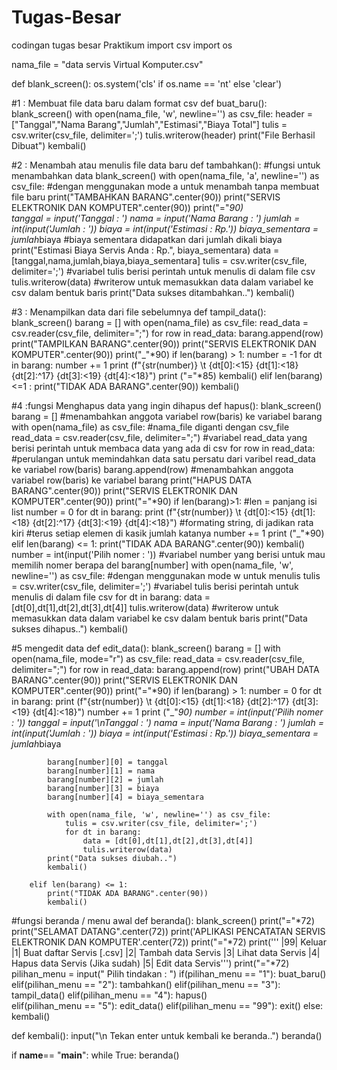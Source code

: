 # Tugas-Besar
codingan tugas besar Praktikum
import csv
import os

nama_file = "data servis Virtual Komputer.csv"

def blank_screen():
    os.system('cls' if os.name == 'nt' else 'clear')

#1 : Membuat file data baru dalam format csv
def buat_baru():
    blank_screen() 
    with open(nama_file, 'w', newline='') as csv_file: 
        header = ["Tanggal","Nama Barang","Jumlah","Estimasi","Biaya Total"]
        tulis = csv.writer(csv_file, delimiter=';')
        tulis.writerow(header)
    print("File Berhasil Dibuat")
    kembali()

#2 : Menambah atau menulis file data baru
def tambahkan(): #fungsi untuk menambahkan data
    blank_screen() 
    with open(nama_file, 'a', newline='') as csv_file:
#dengan menggunakan mode a untuk menambah tanpa membuat file baru 
        print("TAMBAHKAN BARANG".center(90))
        print("SERVIS ELEKTRONIK DAN KOMPUTER".center(90))
        print("="*90)      
        tanggal = input('Tanggal : ')
        nama = input('Nama Barang : ') 
        jumlah = int(input('Jumlah : ')) 
        biaya = int(input('Estimasi : Rp.')) 
        biaya_sementara = jumlah*biaya
#biaya sementara didapatkan dari jumlah dikali biaya
        print("Estimasi Biaya Servis Anda : Rp.", biaya_sementara)
        data = [tanggal,nama,jumlah,biaya,biaya_sementara]
        tulis = csv.writer(csv_file, delimiter=';')
#variabel tulis berisi perintah untuk menulis di dalam file csv
        tulis.writerow(data)
#writerow untuk memasukkan data dalam variabel ke csv dalam bentuk baris
    print("Data sukses ditambahkan..")
    kembali() 

#3 : Menampilkan data dari file sebelumnya
def tampil_data():
    blank_screen()
    barang = []
    with open(nama_file) as csv_file:
        read_data = csv.reader(csv_file, delimiter=";")
        for row in read_data:
            barang.append(row)
    print("TAMPILKAN BARANG".center(90))
    print("SERVIS ELEKTRONIK DAN KOMPUTER".center(90))
    print("_"*90)
    if len(barang) > 1:
        number = -1
        for dt in barang:
            number += 1
            print (f"{str(number)} \t {dt[0]:<15} {dt[1]:<18} {dt[2]:^17} {dt[3]:<19} {dt[4]:<18}")
            print ("="*85)
        kembali()
    elif len(barang) <=1 :
        print("TIDAK ADA BARANG".center(90))
        kembali()

#4 :fungsi Menghapus data yang ingin dihapus
def hapus():
    blank_screen()
    barang = []
#menambahkan anggota variabel row(baris) ke variabel barang
    with open(nama_file) as csv_file: 
    #nama_file diganti dengan csv_file
        read_data = csv.reader(csv_file, delimiter=";")
#variabel read_data yang berisi perintah untuk membaca data yang ada di csv
        for row in read_data:
#perulangan untuk memindahkan data satu persatu dari varibel read_data ke variabel row(baris)
            barang.append(row)
#menambahkan anggota variabel row(baris) ke variabel barang
    print("HAPUS DATA BARANG".center(90))
    print("SERVIS ELEKTRONIK DAN KOMPUTER".center(90))
    print("="*90)
    if len(barang)>1:
    #len = panjang isi list
        number = 0
        for dt in barang:
         print (f"{str(number)} \t {dt[0]:<15} {dt[1]:<18} {dt[2]:^17} {dt[3]:<19} {dt[4]:<18}")
#formating string, di jadikan rata kiri 
#terus setiap elemen di kasik jumlah katanya
        number += 1
        print ("_"*90)
    elif len(barang) <= 1:
        print("TIDAK ADA BARANG".center(90))
        kembali()
    number = int(input('Pilih nomer : '))
#variabel number yang berisi untuk mau memilih nomer berapa
    del barang[number]
    with open(nama_file, 'w', newline='') as csv_file:
        #dengan menggunakan mode w untuk menulis
        tulis = csv.writer(csv_file, delimiter=';')
#variabel tulis berisi perintah untuk menulis di dalam file csv
        for dt in barang:
            data = [dt[0],dt[1],dt[2],dt[3],dt[4]]
            tulis.writerow(data)
#writerow untuk memasukkan data dalam variabel ke csv dalam bentuk baris
    print("Data sukses dihapus..")
    kembali()

#5 mengedit data
def edit_data():
    blank_screen()
    barang = [] 
    with open(nama_file, mode="r") as csv_file:
        read_data = csv.reader(csv_file, delimiter=";")
        for row in read_data:
             barang.append(row)
        print("UBAH DATA BARANG".center(90))
        print("SERVIS ELEKTRONIK DAN KOMPUTER".center(90))
        print("="*90)
        if len(barang) > 1:
            number = 0
            for dt in barang:
                print (f"{str(number)} \t {dt[0]:<15} {dt[1]:<18} {dt[2]:^17} {dt[3]:<19} {dt[4]:<18}")
                number += 1
                print ("_"*90)
            number = int(input('Pilih nomer : '))
            tanggal = input('\nTanggal : ')
            nama = input('Nama Barang : ') 
            jumlah = int(input('Jumlah : ')) 
            biaya = int(input('Estimasi : Rp.')) 
            biaya_sementara = jumlah*biaya
            
            barang[number][0] = tanggal
            barang[number][1] = nama
            barang[number][2] = jumlah
            barang[number][3] = biaya
            barang[number][4] = biaya_sementara
                    
            with open(nama_file, 'w', newline='') as csv_file:
                tulis = csv.writer(csv_file, delimiter=';')
                for dt in barang:
                    data = [dt[0],dt[1],dt[2],dt[3],dt[4]]
                    tulis.writerow(data)
            print("Data sukses diubah..")
            kembali()

        elif len(barang) <= 1:
            print("TIDAK ADA BARANG".center(90))
            kembali()

#fungsi beranda / menu awal
def beranda():
    blank_screen()
    print("="*72)
    print("SELAMAT DATANG".center(72))
    print('APLIKASI PENCATATAN SERVIS ELEKTRONIK DAN KOMPUTER'.center(72))
    print("="*72)
    print(''' 
    |99| Keluar
    |1|  Buat daftar Servis [.csv] 
    |2|  Tambah data Servis
    |3|  Lihat data Servis
    |4|  Hapus data Servis (Jika sudah)
    |5|  Edit data Servis''') 
    print("="*72)
    pilihan_menu = input(" Pilih tindakan : ")
    if(pilihan_menu == "1"):
        buat_baru() 
    elif(pilihan_menu == "2"): 
        tambahkan() 
    elif(pilihan_menu == "3"):
        tampil_data() 
    elif(pilihan_menu == "4"):
        hapus()  
    elif(pilihan_menu == "5"):
        edit_data()
    elif(pilihan_menu == "99"): 
        exit()
    else:
        kembali()

def kembali():
    input("\n Tekan enter untuk kembali ke beranda..")
    beranda()

if __name__== "__main__":
    while True:
        beranda()
